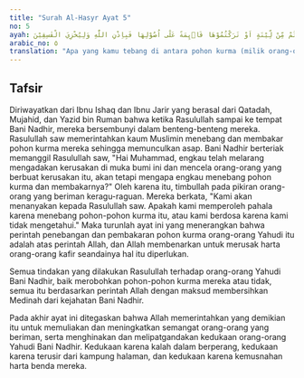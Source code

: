 ```yaml
---
title: "Surah Al-Hasyr Ayat 5"
no: 5
ayah: مَا قَطَعْتُمْ مِّنْ لِّيْنَةٍ اَوْ تَرَكْتُمُوْهَا قَاۤىِٕمَةً عَلٰٓى اُصُوْلِهَا فَبِاِذْنِ اللّٰهِ وَلِيُخْزِيَ الْفٰسِقِيْنَ 
arabic_no: ٥
translation: "Apa yang kamu tebang di antara pohon kurma (milik orang-orang kafir) atau yang kamu biarkan (tumbuh) berdiri di atas pokoknya, maka (itu terjadi) dengan izin Allah; dan karena Dia hendak memberikan kehinaan kepada orang-orang fasik."
---
```


## Tafsir

Diriwayatkan dari Ibnu Ishaq dan Ibnu Jarir yang berasal dari Qatadah, Mujahid, dan Yazid bin Ruman bahwa ketika Rasulullah sampai ke tempat Bani Nadhir, mereka bersembunyi dalam benteng-benteng mereka. Rasulullah saw memerintahkan kaum Muslimin menebang dan membakar pohon kurma mereka sehingga memunculkan asap. Bani Nadhir berteriak memanggil Rasulullah saw, "Hai Muhammad, engkau telah melarang mengadakan kerusakan di muka bumi ini dan mencela orang-orang yang berbuat kerusakan itu, akan tetapi mengapa engkau menebang pohon kurma dan membakarnya?" Oleh karena itu, timbullah pada pikiran orang-orang yang beriman keragu-raguan. Mereka berkata, "Kami akan menanyakan kepada Rasulullah saw. Apakah kami memperoleh pahala karena menebang pohon-pohon kurma itu, atau kami berdosa karena kami tidak mengetahui." Maka turunlah ayat ini yang menerangkan bahwa perintah penebangan dan pembakaran pohon kurma orang-orang Yahudi itu adalah atas perintah Allah, dan Allah membenarkan untuk merusak harta orang-orang kafir seandainya hal itu diperlukan.

Semua tindakan yang dilakukan Rasulullah terhadap orang-orang Yahudi Bani Nadhir, baik merobohkan pohon-pohon kurma mereka atau tidak, semua itu berdasarkan perintah Allah dengan maksud membersihkan Medinah dari kejahatan Bani Nadhir.

Pada akhir ayat ini ditegaskan bahwa Allah memerintahkan yang demikian itu untuk memuliakan dan meningkatkan semangat orang-orang yang beriman, serta menghinakan dan melipatgandakan kedukaan orang-orang Yahudi Bani Nadhir. Kedukaan karena kalah dalam berperang, kedukaan karena terusir dari kampung halaman, dan kedukaan karena kemusnahan harta benda mereka.